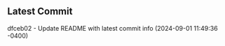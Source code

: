 
## Latest Commit
dfceb02 - Update README with latest commit info (2024-09-01 11:49:36 -0400) <Yunxi-Zhou>
